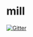 # mill

[![Gitter](https://badges.gitter.im/Join%20Chat.svg)](https://gitter.im/shiaky/mill?utm_source=badge&utm_medium=badge&utm_campaign=pr-badge&utm_content=badge)